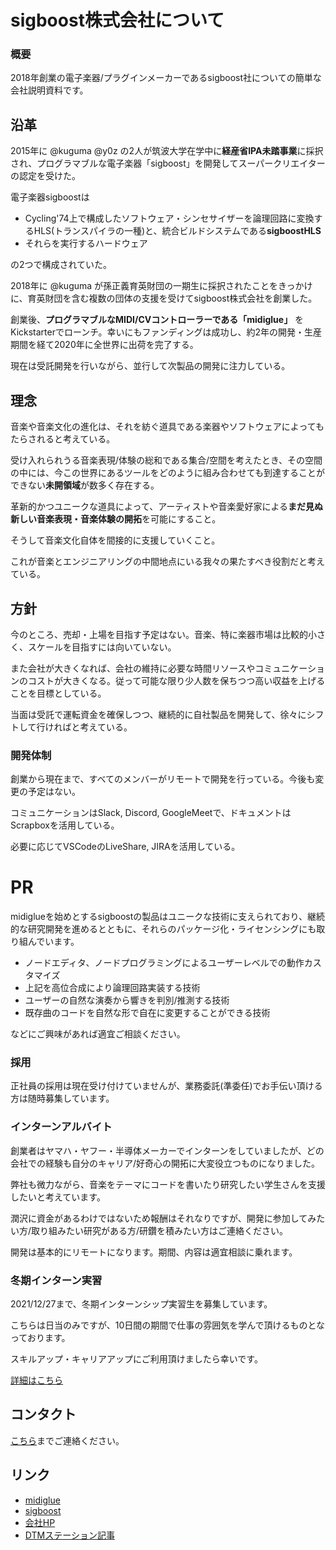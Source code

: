 # sigboost株式会社について

### 概要

2018年創業の電子楽器/プラグインメーカーであるsigboost社についての簡単な会社説明資料です。


## 沿革

2015年に @kuguma @y0z の2人が筑波大学在学中に**経産省IPA未踏事業**に採択され、プログラマブルな電子楽器「sigboost」を開発してスーパークリエイターの認定を受けた。

電子楽器sigboostは

- Cycling'74上で構成したソフトウェア・シンセサイザーを論理回路に変換するHLS(トランスパイラの一種)と、統合ビルドシステムである**sigboostHLS**
- それらを実行するハードウェア

の2つで構成されていた。


2018年に @kuguma が孫正義育英財団の一期生に採択されたことをきっかけに、育英財団を含む複数の団体の支援を受けてsigboost株式会社を創業した。

創業後、**プログラマブルなMIDI/CVコントローラーである「midiglue」** をKickstarterでローンチ。幸いにもファンディングは成功し、約2年の開発・生産期間を経て2020年に全世界に出荷を完了する。

現在は受託開発を行いながら、並行して次製品の開発に注力している。


## 理念

音楽や音楽文化の進化は、それを紡ぐ道具である楽器やソフトウェアによってもたらされると考えている。

受け入れられうる音楽表現/体験の総和である集合/空間を考えたとき、その空間の中には、今この世界にあるツールをどのように組み合わせても到達することができない**未開領域**が数多く存在する。

革新的かつユニークな道具によって、アーティストや音楽愛好家による**まだ見ぬ新しい音楽表現・音楽体験の開拓**を可能にすること。

そうして音楽文化自体を間接的に支援していくこと。

これが音楽とエンジニアリングの中間地点にいる我々の果たすべき役割だと考えている。


## 方針

今のところ、売却・上場を目指す予定はない。音楽、特に楽器市場は比較的小さく、スケールを目指すには向いていない。

また会社が大きくなれば、会社の維持に必要な時間リソースやコミュニケーションのコストが大きくなる。従って可能な限り少人数を保ちつつ高い収益を上げることを目標としている。

当面は受託で運転資金を確保しつつ、継続的に自社製品を開発して、徐々にシフトして行ければと考えている。


### 開発体制

創業から現在まで、すべてのメンバーがリモートで開発を行っている。今後も変更の予定はない。

コミュニケーションはSlack, Discord, GoogleMeetで、ドキュメントはScrapboxを活用している。

必要に応じてVSCodeのLiveShare, JIRAを活用している。




# PR

midiglueを始めとするsigboostの製品はユニークな技術に支えられており、継続的な研究開発を進めるとともに、それらのパッケージ化・ライセンシングにも取り組んでいます。

- ノードエディタ、ノードプログラミングによるユーザーレベルでの動作カスタマイズ
- 上記を高位合成により論理回路実装する技術
- ユーザーの自然な演奏から響きを判別/推測する技術
- 既存曲のコードを自然な形で自在に変更することができる技術

などにご興味があれば適宜ご相談ください。

### 採用

正社員の採用は現在受け付けていませんが、業務委託(準委任)でお手伝い頂ける方は随時募集しています。

### インターンアルバイト

創業者はヤマハ・ヤフー・半導体メーカーでインターンをしていましたが、どの会社での経験も自分のキャリア/好奇心の開拓に大変役立つものになりました。

弊社も微力ながら、音楽をテーマにコードを書いたり研究したい学生さんを支援したいと考えています。

潤沢に資金があるわけではないため報酬はそれなりですが、開発に参加してみたい方/取り組みたい研究がある方/研鑽を積みたい方はご連絡ください。

開発は基本的にリモートになります。期間、内容は適宜相談に乗れます。

### 冬期インターン実習

2021/12/27まで、冬期インターンシップ実習生を募集しています。

こちらは日当のみですが、10日間の期間で仕事の雰囲気を学んで頂けるものとなっております。

スキルアップ・キャリアアップにご利用頂けましたら幸いです。

[詳細はこちら](internship-2022-winter.md)



## コンタクト

 [こちら](mailto:support@sigboost.audio)までご連絡ください。
 
 
## リンク

- [midiglue](sigboost.audio/midiglue)
- [sigboost](sigboost.audio)
- [会社HP](sigboost-inc.com)
- [DTMステーション記事](https://www.dtmstation.com/tag/sigboost)
